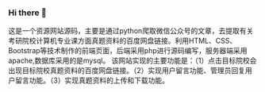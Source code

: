 ### Hi there 👋
这是一个资源网站源码，主要是通过python爬取微信公众号的文章，去提取有关考研院校计算机专业课方面真题资料的百度网盘链接。利用HTML、CSS、Bootstrap等技术制作的前端页面，后端采用php进行源码编写，服务器端采用apache,数据库采用的是mysql。
该网站实现的主要功能是：（1）点击目标院校会出现目标院校真题资料的百度网盘链接。（2）实现用户留言功能、管理员回复用户留言功能。（3）实现真题资料的上传和下载功能。

